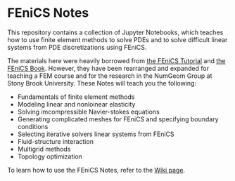 # FEniCS Notes

This repository contains a collection of Jupyter Notebooks, which teaches how to use finite element methods to solve PDEs and to solve difficult linear systems from PDE discretizations using FEniCS. 

The materials here were heavily borrowed from [the FEniCS Tutorial](https://fenicsproject.org/tutorial/) and [the FEniCS Book](https://fenicsproject.org/book/). However, they have been rearranged and expanded for teaching a FEM course and for the research in the NumGeom Group at Stony Brook University. These Notes will teach you the following:
 - Fundamentals of finite element methods
 - Modeling linear and nonloinear elasticity
 - Solving imcompressible Navier-stokes equations
 - Generating complicated meshes for FEniCS and specifying boundary conditions
 - Selecting iterative solvers linear systems from FEniCS
 - Fluid-structure interaction
 - Multigrid methods
 - Topology optimization

To learn how to use the FEniCS Notes, refer to the [Wiki page](../../wiki).
